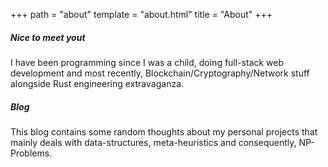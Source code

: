 +++
path = "about"
template = "about.html"
title = "About"
+++

<h5 class="is-5 subtitle">Nice to meet yout</h5>

<div class="content">
    I have been programming since I was a child, doing full-stack web development and most recently, Blockchain/Cryptography/Network stuff alongside Rust engineering extravaganza.
</div>

<h5 class="is-5 subtitle">Blog</h5>

<div class="content">
    This blog contains some random thoughts about my personal projects that mainly deals with data-structures, meta-heuristics and consequently,  NP-Problems.
</div>